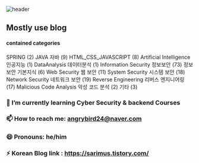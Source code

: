 


![header](https://capsule-render.vercel.app/api?type=venom&color=timeGradient&height=300&section=header&text=Carlos&fontColor=000000&fontSize=65&animation=fadeIn&fontAlignY=50)

## Mostly use blog 

#### contained categories 
SPRING (2)
JAVA 자바 (9) 
HTML_CSS_JAVASCRIPT (8)
Artificial Intelligence 인공지능 (1)
DataAnalysis 데이터분석 (1)
Information Security 정보보안 (73) 
정보보안 기본지식 (6)
Web Security 웹 보안 (11)
System Security 시스템 보안 (18)
Network Security 네트워크 보안 (19)
Reverse Engineering 리버스 엔지니어링 (17)
Malicious Code Analysis 악성 코드 분석 (2) 
기타 (3)
 
###  🌱 I’m currently learning Cyber Security & backend Courses 
###  📫 How to reach me: angrybird24@naver.com
###  😄 Pronouns: he/him
###  ⚡ Korean Blog link : https://sarimus.tistory.com/

 
<!--
**angrybird24/angrybird24** is a ✨ _special_ ✨ repository because its `README.md` (this file) appears on your GitHub profile.

Here are some ideas to get you started:

- 🔭 I’m currently working on ...
- 🌱 I’m currently learning ...
- 👯 I’m looking to collaborate on ...
- 🤔 I’m looking for help with ...
- 💬 Ask me about ...
- 📫 How to reach me: ...
- 😄 Pronouns: ...
- ⚡ Fun fact: ...
-->
